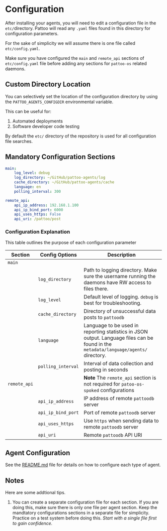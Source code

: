 # Configuration

After installing your agents, you will need to edit a configuration file in the `etc/`directory. Pattoo will read any `.yaml` files found in this directory for configuration parameters.

For the sake of simplicity we will assume there is one file called `etc/config.yaml`. 

Make sure you have configured the `main` and `remote_api` sections of `etc/config.yaml` file before adding any sections for `pattoo-os` related daemons.

## Custom Directory Location
You can selectively set the location of the configuration directory by using the `PATTOO_AGENTS_CONFIGDIR` environmental variable. 

This can be useful for:

1. Automated deployments
1. Software developer code testing

By default the `etc/` directory of the repository is used for all configuration file searches.

## Mandatory Configuration Sections
```yaml
main:
    log_level: debug
    log_directory: ~/GitHub/pattoo-agents/log
    cache_directory: ~/GitHub/pattoo-agents/cache
    language: en
    polling_interval: 300

remote_api:
    api_ip_address: 192.168.1.100
    api_ip_bind_port: 6000
    api_uses_https: False
    api_uri: /pattoo/post

```

### Configuration Explanation

This table outlines the purpose of each configuration parameter

|Section | Config Options          | Description                    |
|--|--|--|
| `main` |||
||  `log_directory` | Path to logging directory. Make sure the username running the daemons have RW access to files there. |
||  `log_level` | Default level of logging. `debug` is best for troubleshooting. |
|| `cache_directory` | Directory of unsuccessful data posts to `pattoodb`|
|| `language` | Language  to be used in reporting statistics in JSON output. Language files can be found in the `metadata/language/agents/` directory.|
|| `polling_interval`              | Interval of data collection and posting in seconds   |
| `remote_api` || **Note** The `remote_api` section is not required for `patoo-os-spoked` configurations|
|| `api_ip_address`       | IP address of remote `pattoodb` server      |
|| `api_ip_bind_port`       | Port of remote `pattoodb` server     |
|| `api_uses_https`      | Use `https` when sending data  to remote `pattoodb` server|
|| `api_uri`        | Remote `pattoodb` API URI|

## Agent Configuration
See the [README.md](README.md) file for details on how to configure each type of agent.

## Notes
Here are some addtional tips.

1. You can create a separate configuration file for each section. If you are doing this, make sure there is only one file per agent section. Keep the mandtatory configurations sections in a separate file for simplicity. Practice on a test system before doing this. *Start with a single file first to gain confidence.*

